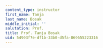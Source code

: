 ```yaml
---
content_type: instructor
first_name: Tanja
last_name: Bosak
middle_initial: ''
salutation: Prof.
title: Prof. Tanja Bosak
uid: 54903f7e-df1b-33b0-d5fa-860655223316
---
```

